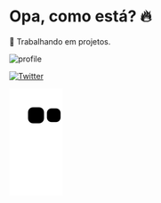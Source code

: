 # Opa, como está? 🔥

💼 Trabalhando em projetos.

![profile] 

[![Twitter](https://img.shields.io/badge/Twitter-1DA1F2?style=for-the-badge&logo=twitter&logoColor=white)](https://twitter.com/tancGabriel)

[profile]: https://github-readme-stats.vercel.app/api?username=HeyGabriel&show_icons=true&theme=omni&count_private=true&hide_border=true

<img src="https://github.com/Yuhtin/Yuhtin/blob/output/github-contribution-grid-snake.svg" alt="commit-snake">
